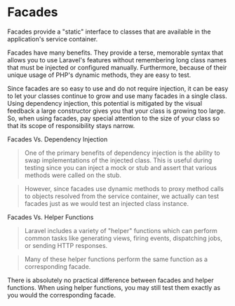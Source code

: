 # Facades

Facades provide a "static" interface to classes that are available in the application's service container. 

Facades have many benefits. They provide a terse, memorable syntax that allows you to use Laravel's features without remembering long class names that must be injected or configured manually. Furthermore, because of their unique usage of PHP's dynamic methods, they are easy to test.

Since facades are so easy to use and do not require injection, it can be easy to let your classes continue to grow and use many facades in a single class. Using dependency injection, this potential is mitigated by the visual feedback a large constructor gives you that your class is growing too large. So, when using facades, pay special attention to the size of your class so that its scope of responsibility stays narrow.

Facades Vs. Dependency Injection

> One of the primary benefits of dependency injection is the ability to swap implementations of the injected class. This is useful during testing since you can inject a mock or stub and assert that various methods were called on the stub.

> However, since facades use dynamic methods to proxy method calls to objects resolved from the service container, we actually can test facades just as we would test an injected class instance.

Facades Vs. Helper Functions

> Laravel includes a variety of "helper" functions which can perform common tasks like generating views, firing events, dispatching jobs, or sending HTTP responses.

> Many of these helper functions perform the same function as a corresponding facade.

There is absolutely no practical difference between facades and helper functions. When using helper functions, you may still test them exactly as you would the corresponding facade. 

